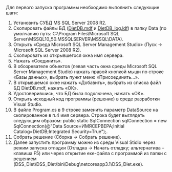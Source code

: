 Для первого запуска программы необходимо выполнить следующие шаги:
1. Установить СУБД MS SQL Server 2008 R2.
2. Скопировать файлы БД ([DietDB.mdf](https://drive.google.com/file/d/1oi5ikQ1GN5Kdby4nf6xkROe-ZfSMHS-x/view?usp=sharing) и [DietDB_log.ldf](https://drive.google.com/file/d/1vLkPS0U4FKXQizCRa7ztqlzsJYD5sOTB/view?usp=sharing)) в папку Data (по умолчанию путь: C:\Program Files\Microsoft SQL Server\MSSQL10_50.MSSQLSERVER\MSSQL\DATA).
3. Открыть «Среда Microsoft SQL Server Management Studio» (Пуск -> Microsoft SQL Server 2008 R2).
4. Скопировать из открывшегося окна имя сервера.
5. Нажать «Соединить».
6. В обозревателе объектов (левая часть окна среды Microsoft SQL Server Management Studio) нажать правой кнопкой мыши по строке «Базы данных», выбрать пункт меню «Присоединить...».
7. В открывшемся окне нажать «Добавить», выбрать из списка файл БД DietDB.mdf, нажать «ОК».
8. Удостоверившись, что БД была подключена, нажать «ОК».
9. Открыть исходный код программы (решение) в среде разработки Visual Studio.
10. В файле Program.cs в 9 строке заменить параметр DataSource на скопированное в п.4 имя сервера. Строка будет выглядеть следующим образом: public static SqlConnection sqlConnection = new SqlConnection(@"Data Source=ИМЯСЕРВЕРА;Initial Catalog=DietDB;Integrated Security=True");.
11. Собрать решение (Сборка -> Собрать решение).
12. Далее запустить программу можно из среды Visual Stidio через режим запуска отладки (Отладка -> Начать отладку; альтернатива – клавиша F5) или через открытие exe-файла с программой из папки с решением (DSS_Diet\DSS_Diet\bin\Debug\netcoreapp3.1\DSS_Diet.exe).
